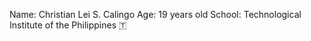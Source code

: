 Name: Christian Lei S. Calingo 
Age: 19 years old
School: Technological Institute of the Philippines  🇹
